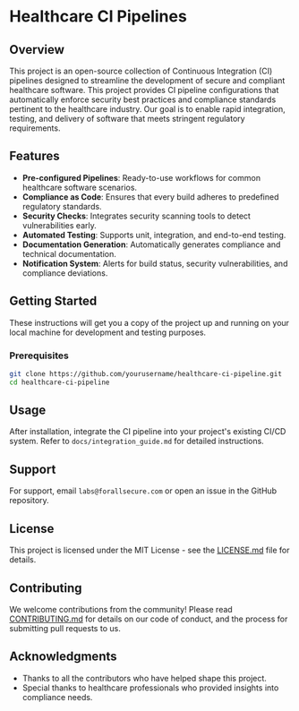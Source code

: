 # Healthcare CI Pipelines

## Overview

This project is an open-source collection of Continuous Integration (CI) pipelines designed to streamline the development of secure and compliant healthcare software. This project provides CI pipeline configurations that automatically enforce security best practices and compliance standards pertinent to the healthcare industry. Our goal is to enable rapid integration, testing, and delivery of software that meets stringent regulatory requirements.

## Features

- **Pre-configured Pipelines**: Ready-to-use workflows for common healthcare software scenarios.
- **Compliance as Code**: Ensures that every build adheres to predefined regulatory standards.
- **Security Checks**: Integrates security scanning tools to detect vulnerabilities early.
- **Automated Testing**: Supports unit, integration, and end-to-end testing.
- **Documentation Generation**: Automatically generates compliance and technical documentation.
- **Notification System**: Alerts for build status, security vulnerabilities, and compliance deviations.

## Getting Started

These instructions will get you a copy of the project up and running on your local machine for development and testing purposes.

### Prerequisites

```bash
git clone https://github.com/yourusername/healthcare-ci-pipeline.git
cd healthcare-ci-pipeline
```

## Usage

After installation, integrate the CI pipeline into your project's existing CI/CD system. Refer to `docs/integration_guide.md` for detailed instructions.

## Support

For support, email `labs@forallsecure.com` or open an issue in the GitHub repository.

## License

This project is licensed under the MIT License - see the [LICENSE.md](LICENSE.md) file for details.

## Contributing

We welcome contributions from the community! Please read [CONTRIBUTING.md](CONTRIBUTING.md) for details on our code of conduct, and the process for submitting pull requests to us.

## Acknowledgments

- Thanks to all the contributors who have helped shape this project.
- Special thanks to healthcare professionals who provided insights into compliance needs.
